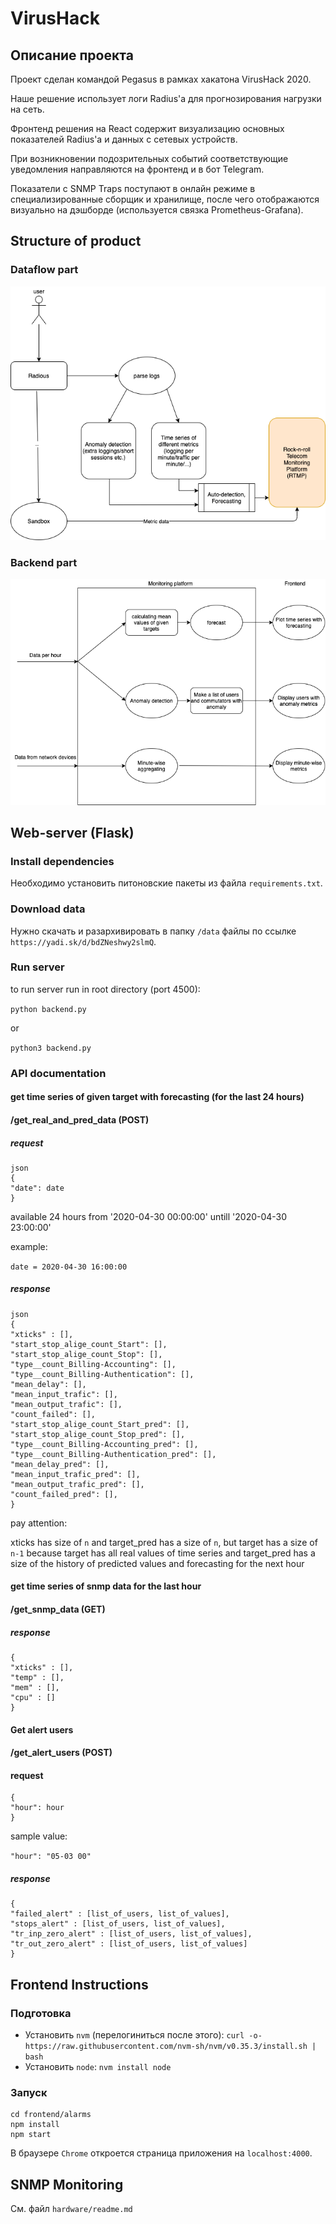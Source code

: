 # VirusHack

## Описание проекта
Проект сделан командой Pegasus в рамках хакатона VirusHack 2020.

Наше решение использует логи Radius'а для прогнозирования нагрузки на сеть.

Фронтенд решения на React содержит визуализацию основных показателей Radius'а и данных с сетевых устройств.

При возникновении подозрительных событий соответствующие уведомления направляются на фронтенд и в бот Telegram.

Показатели с SNMP Traps поступают в онлайн режиме в специализированные сборщик и хранилище, после чего отображаются визуально на дэшборде (используется связка Prometheus-Grafana).

## Structure of product

### Dataflow part

![](dataflow.png)

### Backend part

![](backend_diagram.png)

## Web-server (Flask)

### Install dependencies
Необходимо установить питоновские пакеты из файла `requirements.txt`.

### Download data
Нужно скачать и разархивировать в папку `/data` файлы по ссылке `https://yadi.sk/d/bdZNeshwy2slmQ`.

### Run server

to run server run in root directory (port 4500):

`python backend.py`

or

`python3 backend.py`


### API documentation

#### get time series of given target with forecasting (for the last 24 hours)

#### /get_real_and_pred_data (POST)

##### request

```
json
{
"date": date 
}
```
available 24 hours from '2020-04-30 00:00:00' untill '2020-04-30 23:00:00'

example:

`date = 2020-04-30 16:00:00`

 
##### response

```
json
{ 
"xticks" : [],
"start_stop_alige_count_Start": [],
"start_stop_alige_count_Stop": [],
"type__count_Billing-Accounting": [],
"type__count_Billing-Authentication": [],
"mean_delay": [],
"mean_input_trafic": [],
"mean_output_trafic": [],
"count_failed": [],
"start_stop_alige_count_Start_pred": [],
"start_stop_alige_count_Stop_pred": [],
"type__count_Billing-Accounting_pred": [],
"type__count_Billing-Authentication_pred": [],
"mean_delay_pred": [],
"mean_input_trafic_pred": [],
"mean_output_trafic_pred": [],
"count_failed_pred": [],
}
```

pay attention:

xticks has size of `n` and target_pred has a size of `n`, but target has a size of `n-1` because target has all real values of time series and target_pred has a size of the history of predicted values and forecasting for the next hour



#### get time series of snmp data for the last hour

#### /get_snmp_data (GET)

##### response

```
{ 
"xticks" : [],
"temp" : [],
"mem" : [],
"cpu" : []
}
```

#### Get alert users

#### /get_alert_users (POST)

#### request

```
{
"hour": hour
}
```
sample value:

`"hour": "05-03 00"`




##### response

```
{ 
"failed_alert" : [list_of_users, list_of_values],
"stops_alert" : [list_of_users, list_of_values],
"tr_inp_zero_alert" : [list_of_users, list_of_values],
"tr_out_zero_alert" : [list_of_users, list_of_values]
}
```
## Frontend Instructions
### Подготовка
- Установить `nvm` (перелогиниться после этого): `curl -o- https://raw.githubusercontent.com/nvm-sh/nvm/v0.35.3/install.sh | bash`
- Установить `node`: `nvm install node`
### Запуск
```
cd frontend/alarms
npm install
npm start
```
В браузере `Chrome` откроется страница приложения на `localhost:4000`.
## SNMP Monitoring
См. файл `hardware/readme.md`

